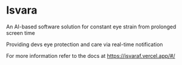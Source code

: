 # Isvara

An AI-based software solution for constant eye strain from prolonged screen time

Providing devs eye protection and care via real-time notification

For more information refer to the docs at https://isvaraf.vercel.app/#/
